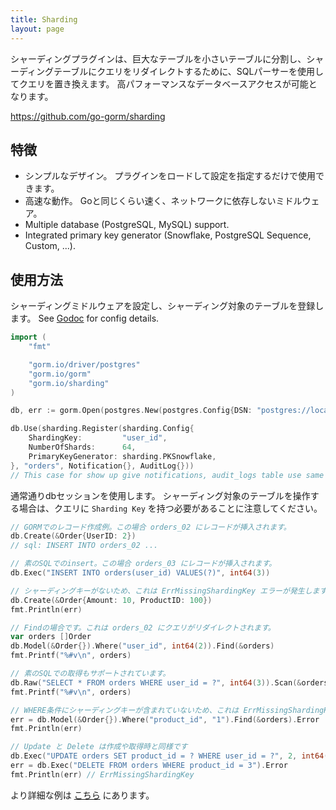 ```yaml
---
title: Sharding
layout: page
---
```


シャーディングプラグインは、巨大なテーブルを小さいテーブルに分割し、シャーディングテーブルにクエリをリダイレクトするために、SQLパーサーを使用してクエリを置き換えます。 高パフォーマンスなデータベースアクセスが可能となります。

https://github.com/go-gorm/sharding

## 特徴

- シンプルなデザイン。 プラグインをロードして設定を指定するだけで使用できます。
- 高速な動作。 Goと同じくらい速く、ネットワークに依存しないミドルウェア。
- Multiple database (PostgreSQL, MySQL) support.
- Integrated primary key generator (Snowflake, PostgreSQL Sequence, Custom, ...).

## 使用方法

シャーディングミドルウェアを設定し、シャーディング対象のテーブルを登録します。 See [Godoc](https://pkg.go.dev/gorm.io/sharding) for config details.

```go
import (
    "fmt"

    "gorm.io/driver/postgres"
    "gorm.io/gorm"
    "gorm.io/sharding"
)

db, err := gorm.Open(postgres.New(postgres.Config{DSN: "postgres://localhost:5432/sharding-db?sslmode=disable"))

db.Use(sharding.Register(sharding.Config{
    ShardingKey:         "user_id",
    NumberOfShards:      64,
    PrimaryKeyGenerator: sharding.PKSnowflake,
}, "orders", Notification{}, AuditLog{}))
// This case for show up give notifications, audit_logs table use same sharding rule.
```

通常通りdbセッションを使用します。 シャーディング対象のテーブルを操作する場合は、クエリに `Sharding Key` を持つ必要があることに注意してください。

```go
// GORMでのレコード作成例。この場合 orders_02 にレコードが挿入されます。
db.Create(&Order{UserID: 2})
// sql: INSERT INTO orders_02 ...

// 素のSQLでのinsert。この場合 orders_03 にレコードが挿入されます。
db.Exec("INSERT INTO orders(user_id) VALUES(?)", int64(3))

// シャーディングキーがないため、これは ErrMissingShardingKey エラーが発生します。
db.Create(&Order{Amount: 10, ProductID: 100})
fmt.Println(err)

// Findの場合です。これは orders_02 にクエリがリダイレクトされます。
var orders []Order
db.Model(&Order{}).Where("user_id", int64(2)).Find(&orders)
fmt.Printf("%#v\n", orders)

// 素のSQLでの取得もサポートされています。
db.Raw("SELECT * FROM orders WHERE user_id = ?", int64(3)).Scan(&orders)
fmt.Printf("%#v\n", orders)

// WHERE条件にシャーディングキーが含まれていないため、これは ErrMissingShardingKey エラーが発生します。
err = db.Model(&Order{}).Where("product_id", "1").Find(&orders).Error
fmt.Println(err)

// Update と Delete は作成や取得時と同様です
db.Exec("UPDATE orders SET product_id = ? WHERE user_id = ?", 2, int64(3))
err = db.Exec("DELETE FROM orders WHERE product_id = 3").Error
fmt.Println(err) // ErrMissingShardingKey
```

より詳細な例は [こちら](https://github.com/go-gorm/sharding/tree/main/examples) にあります。
